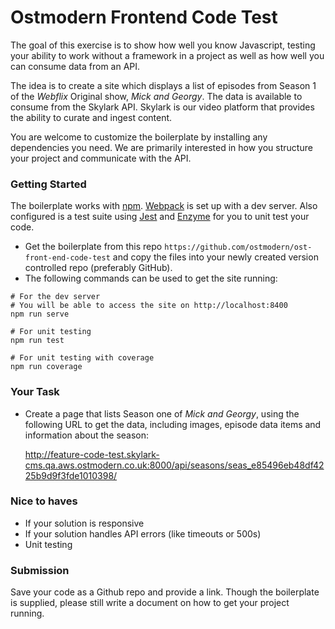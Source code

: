# Ostmodern Frontend Code Test

The goal of this exercise is to show how well you know Javascript, testing your ability to work without a framework in a project as well as how well you can consume data from an API. 

The idea is to create a site which displays a list of episodes from Season 1 of the *Webflix* Original show, *Mick and Georgy*. The data is available to consume from the Skylark API. Skylark is our video platform that provides the ability to curate and ingest content. 

You are welcome to customize the boilerplate by installing any dependencies you need. We are primarily interested in how you structure your project and communicate with the API.

### Getting Started

The boilerplate works with [npm](https://docs.npmjs.com/). [Webpack](https://webpack.js.org/) is set up with a dev server. Also configured is a test suite using [Jest](https://facebook.github.io/jest/) and [Enzyme](https://github.com/airbnb/enzyme) for you to unit test your code.

- Get the boilerplate from this repo `https://github.com/ostmodern/ost-front-end-code-test` and copy the files into your newly created version controlled repo (preferably GitHub).
- The following commands can be used to get the site running:

```shell
# For the dev server
# You will be able to access the site on http://localhost:8400
npm run serve

# For unit testing
npm run test

# For unit testing with coverage
npm run coverage
```

### Your Task

- Create a page that lists Season one of *Mick and Georgy*, using the following URL to get the data, including images, episode data items and information about the season:

  http://feature-code-test.skylark-cms.qa.aws.ostmodern.co.uk:8000/api/seasons/seas_e85496eb48df4225b9d9f3fde1010398/

### Nice to haves

- If your solution is responsive
- If your solution handles API errors (like timeouts or 500s)
- Unit testing

### Submission 

Save your code as a Github repo and provide a link. Though the boilerplate is supplied, please still write a document on how to get your project running.
